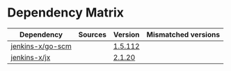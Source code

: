 # Dependency Matrix

Dependency | Sources | Version | Mismatched versions
---------- | ------- | ------- | -------------------
[jenkins-x/go-scm](https://github.com/jenkins-x/go-scm) |  | [1.5.112]() | 
[jenkins-x/jx](https://github.com/jenkins-x/jx) |  | [2.1.20](https://github.com/jenkins-x/jx/releases/tag/v2.1.20) | 
